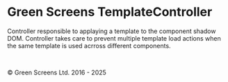 
# Green Screens TemplateController

Controller responsible to applaying a template to the component shadow DOM.
Controller takes care to prevent multiple template load actions when the same template is used acrross different components.

<br>

&copy; Green Screens Ltd. 2016 - 2025
